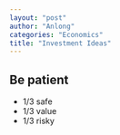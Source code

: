```yaml
---
layout: "post"
author: "Anlong"
categories: "Economics"
title: "Investment Ideas"
---
```

## Be patient
* 1/3 safe
* 1/3 value
* 1/3 risky
